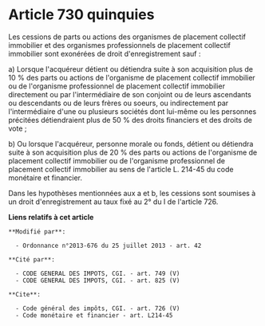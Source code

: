 # Article 730 quinquies

Les cessions de parts ou actions des organismes de placement collectif immobilier et des organismes professionnels de
placement collectif immobilier sont exonérées de droit d'enregistrement sauf : 

a) Lorsque l'acquéreur détient ou détiendra suite à son acquisition plus de 10 % des parts ou actions de l'organisme de
placement collectif immobilier ou de l'organisme professionnel de placement collectif immobilier directement ou par
l'intermédiaire de son conjoint ou de leurs ascendants ou descendants ou de leurs frères ou soeurs, ou indirectement par
l'intermédiaire d'une ou plusieurs sociétés dont lui-même ou les personnes précitées détiendraient plus de 50 % des droits
financiers et des droits de vote ; 

b) Ou lorsque l'acquéreur, personne morale ou fonds, détient ou détiendra suite à son acquisition plus de 20 % des parts ou
actions de l'organisme de placement collectif immobilier ou de l'organisme professionnel de placement collectif immobilier au
sens de l'article L. 214-45 du code monétaire et financier. 

Dans les hypothèses mentionnées aux a et b, les cessions sont soumises à un droit d'enregistrement au taux fixé au 2° du I de
l'article 726.

**Liens relatifs à cet article**

	**Modifié par**:

	  - Ordonnance n°2013-676 du 25 juillet 2013 - art. 42

	**Cité par**:

	  - CODE GENERAL DES IMPOTS, CGI. - art. 749 (V)
	  - CODE GENERAL DES IMPOTS, CGI. - art. 825 (V)

	**Cite**:

	  - Code général des impôts, CGI. - art. 726 (V)
	  - Code monétaire et financier - art. L214-45
